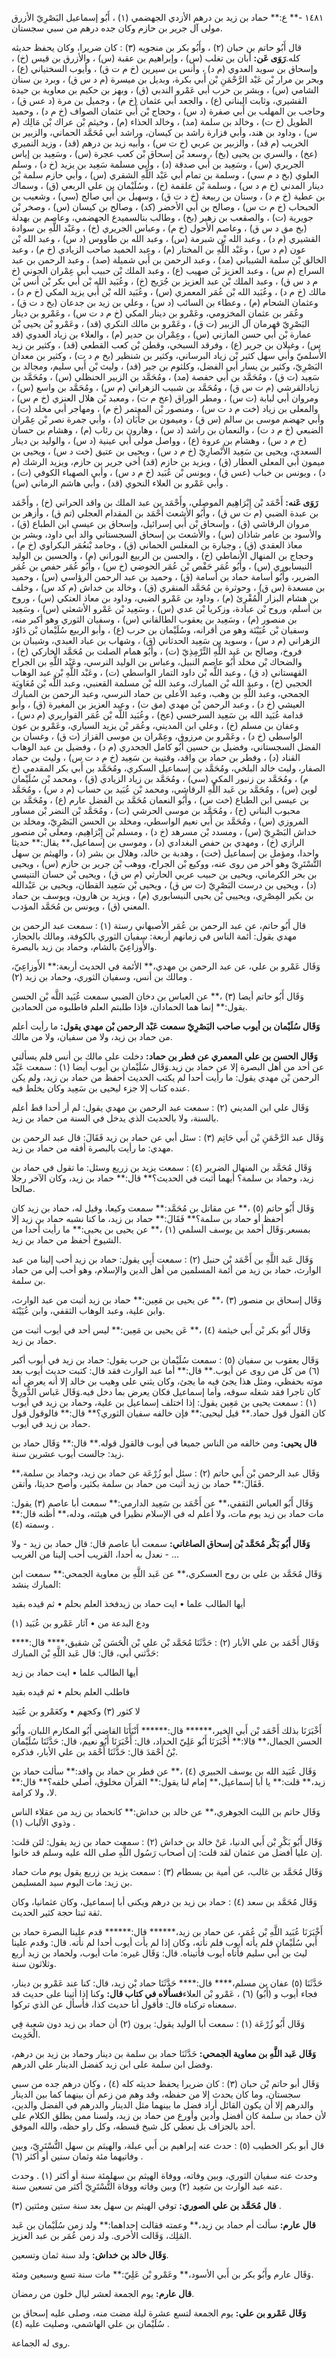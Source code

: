 ١٤٨١ -** ع:** حماد بن زيد بن درهم الأزدي الجهضمي (١) ، أَبُو إسماعيل البَصْرِيّ الأزرق مولى آل جرير بن حازم وكان جده درهم من سبي سجستان.

قال أَبُو حاتم بن حبان (٢) ، وأَبُو بكر بن منجويه (٣) : كان ضريرا، وكان يحفظ حديثه كله.**رَوَى عَن:** أبان بن تغلب (س) ، وإبراهيم بن عقبة (س) ، والأزرق بن قيس (خ) ، وإسحاق بن سويد العدوي (م د) ، وأنس بن سيرين (خ م ت ق) ، وأيوب السختياني (ع) ، وبحر بن مرار بْن عَبْد الرَّحْمَنِ بْن أَبي بكرة، وبديل بن ميسرة (م د س ق) ، وبرد بن سنان الشامي (س) ، وبشر بن حرب أبي عَمْرو الندبي (ق) ، وبهز بن حكيم بن معاوية بن حيدة القشيري، وثابت البناني (ع) ، والجعد أبي عثمان (خ م) ، وجميل بن مرة (د عس ق) ، وحاجب بن المهلب بن أَبي صفرة (د س) ، وحجاج بْن أَبي عثمان الصواف (خ م د) ، وحميد الطويل (خ ت) ، وخالد بن سلمة (مد) ، وخالد الحذاء (م) ، وخيثم بْن عراك بْن مَالِك (م س) ، وداود بن هند، وأبي فزارة راشد بن كيسان، وراشد أبي مُحَمَّد الحماني، والزبير بن الخريب (م قد) ، والزبير بن عربي (خ ت س) ، وأبيه زيد بن درهم (قد) ، وزيد النميري (عخ) ، والسري بن يحيى (بخ) ، وسعد بْن إسحاق بْن كعب عجرة (س) ، وسَعِيد بن إياس الجريري (س) ، وسَعِيد بن أَبي صدقة (د) ، وأبي مسلمة سَعِيد بن يزيد (خ د) ، وسلم العلوي (بخ د م سي) ، وسلمة بن تمام أبي عَبْد اللَّهِ الشقري (س) ، وأبي حازم سلمة بْن دينار المدني (خ م د س) ، وسلمة بْن علقمة (خ) ، وسُلَيْمان بن علي الربعي (ق) ، وسماك بن عطية (خ م د) ، وسنان بن ربيعة (خ د ت ق) ، وسهيل بن أَبي صالح (سي) ، وشعيب بن الحبحاب (خ م ت س) ، وصالح بن أَبي الأخضر (كد) ، وصالح بن كيسان (س) ، وصخر بْن جويرية (ت) ، والصقعب بن زهير (بخ) ، وطالب بنالسميدع الجهضمي، وعاصم بن بهدلة (بخ مق د س ق) ، وعاصم الأحول (خ م) ، وعباس الجريري (خ) ، وعَبْد اللَّهِ بن سوادة القشيري (م د) ، وعبد الله بْن شبرمة (س) ، وعبد الله بن طاووس (د س) ، وعبد الله بْن عون (م د س) ، وعَبْد اللَّهِ بن المختار (م) ، وعبد الحميد صاحب الزيادي (خ م) ، وعبد الخالق بْن سلمة الشيباني (مد) ، وعبد الرحمن بن أَبي شميلة (صد) ، وعبد الرحمن بن عبد السراج (م س) ، وعبد العزيز بْن صهيب (ع) ، وعبد الملك بْن حبيب أبي عِمْران الجوني (خ م د س ق) ، وعبد الملك بْن عبد العزيز بن جُرَيج (خ) ، وعُبَيد الله بْن أَبي بكر بْن أنس بْن مالك (خ م د) ، وعُبَيد الله بْن عُمَر المعمري (س) ، وعُبَيد الله بْن أَبي يزيد المكي (خ م د) ، وعثمان الشحام (م) ، وعطاء بن السائب (د س) ، وعلي بن زيد بن جدعان (بخ د ت ق) ، وعُمَر بن عثمان المخزومي، وعَمْرو بن دينار المكي (خ م د ت س) ، وعَمْرو بن دينار البَصْرِيّ قهرمان آل الزبير (ت ق) ، وعَمْرو بن مالك النكري (قد) ، وعَمْرو بْن يحيى بْن عمارة بْن أَبي حسن المازني (س) ، وعِمْران بن حدير (م) ، والعلاء بن زياد العدوي (قد س) ، وغيلان بن جرير (ع) ، وفرقد السبخي، وقطن بْن كعب القطعي (قد) ، وكثير بن زيد الأَسلميّ وأبي سهل كثير بْن زياد البرساني، وكثير بن شنظير (بخ م د ت) ، وكثير بن معدان البَصْرِيّ، وكثير بن يسار أبي الفضل، وكلثوم بن جبر (قد) ، وليث بْن أَبي سليم، ومجالد بن سَعِيد (ت ق) ، ومُحَمَّد بن أَبي حفصة (مد) ، ومُحَمَّد بن الزبير الحنظلي (س) ، ومُحَمَّد بن زيادالقرشي (م ت س ق) ، ومُحَمَّد بن شبيب الزهراني (م س) ، ومُحَمَّد بن واسع (س) ، ومروان أبي لبابة (ت س) ، ومطر الوراق (عخ م ت) ، ومعبد بْن هلال العنزي (خ م س) ، والمعلى بن زياد (خت م د ت س) ، ومنصور بْن المعتمر (خ م) ، ومهاجر أبي مخلد (ت) ، وأبي جهضم موسى بن سالم (س ق) ، وميمون بن جأَبَان (د) ، وأبي جمرة نصر بْن عِمْران الضبعي (خ م د ت) ، والنعمان بن راشد (د س) ، وهارون بن رئاب (م) ، وهشام بن حسان (خ م د س) ، وهشام بن عروة (ع) ، وواصل مولى أبي عينية (د س) ، والوليد بن دينار السعدي، ويحيى بن سَعِيد الأَنْصارِيّ (خ م د س) ، ويحيى بن عتيق (خت د س) ، ويحيى بن ميمون أبي المعلى العطار (ق) ، ويزيد بن حازم (قد) أخي جرير بن حازم، ويزيد الرشك (م د) ، ويونس بن خباب (عس ق) ، ويونس بْن عُبَيد (خ م د س) ، وأبي الصهباء الكوفي (ت) ، وأبي عَمْرو بن العلاء النحوي (قد) ، وأبي هاشم الرماني (س) .

**رَوَى عَنه:** أَحْمَد بْن إِبْرَاهِيم الموصلي، وأَحْمَد بن عبد الملك بن واقد الحراني (خ) ، وأَحْمَد بن عبدة الضبي (م ت س ق) ، وأَبُو الأشعث أَحْمَد بن المقدام العجلي (تم ق) ، وأزهر بن مروان الرقاشي (ق) ، وإسحاق بْن أَبي إسرائيل، وإسحاق بن عيسى ابن الطباع (ق) ، والأسود بن عامر شاذان (س) ، والأشعث بن إسحاق السجستاني والد أبي داود، وبشر بن معاذ العقدي (ق) ، وجبارة بن المغلس الحماني (ق) ، وحامد بْنعُمَر البكراوي (خ م) ، وحجاج بن المنهال الأنماطي (خ) ، والحسن بن الربيع البوراني (م) ، والحسين بن الوليد النيسابوري (س) ، وأَبُو عُمَر حَفْص بْن عُمَر الحوضي (خ س) ، وأَبُو عُمَر حفص بن عُمَر الضرير، وأَبُو أسامة حماد بن أسامة (ق) ، وحميد بن عبد الرحمن الرؤاسي (س) ، وحميد بن مسعدة (س ق) ، وحوثرة بن مُحَمَّد المنقري (ق) ، وخالد بن خداش (م كد س) ، وخلف بن هشام البزار الْمُقْرِئ (م) ، وداود بن عَمْرو الضبي، وداود بن معاذ العتكي (س) ، وروح بن أسلم، وروح بْن عبادة، وزكريا بْن عدي (س) ، وسَعِيد بْن عَمْرو الأشعثي (س) ، وسَعِيد بن منصور (م) ، وسَعِيد بن يعقوب الطالقاني (س) ، وسفيان الثوري وهو أكبر منه، وسفيان بْن عُيَيْنَة وهو من أقرانه، وسُلَيْمان بن حرب (ع) ، وأبو الربيع سُلَيْمان بْن دَاوُد الزهراني (م د س) ، وسويد بن سَعِيد الحدثاني (ق) ، وشهاب بن عباد العبدي، وشيبان بن فروخ، وصالح بن عَبد اللَّهِ التِّرْمِذِيّ (ت) ، وأَبُو همام الصلت بن مُحَمَّد الخاركي (خ) ، والضحاك بْن مخلد أَبُو عاصم النبيل، وعباس بن الوليد النرسي، وعَبْد اللَّهِ بن الجراح القهستاني (د ق) ، وعبد اللَّه بْن داود التمار الواسطي (ت) ، وعَبْد اللَّهِ بْن عبد الوهاب الحجبي (خ) ، وعبد الله بْن المبارك، وعبد الله بْن مسلمة القعنبي، وعبد اللَّه بْن مُعَاوِيَة الجمحي، وعبد اللَّهِ بن وهب، وعبد الأعلى بن حماد النرسي، وعبد الرحمن بن المبارك العيشي (خ د) ، وعبد الرحمن بْن مهدي (مق ت) ، وعبد العزيز بن المغيرة (ق) ، وأبو قدامة عُبَيد الله بن سَعِيد السرخسي (عخ) ، وعُبَيد اللَّه بْن عُمَر القواريري (م دس) ، وعفان بن مسلم (خ) ، وعلي ابن المديني، وعُمَر بْن يزيد السياري، وعَمْرو بن عون الواسطي (خ د) ، وعَمْرو بن مرزوق، وعِمْران بن موسى القزاز (ت ق) ، وغسان بن الفضل السجستاني، وفضيل بن حسين أَبُو كامل الجحدري (م د) ، وفضيل بن عبد الوهاب القناد (د) ، وفطر بن حماد بن واقد، وقتيبة بن سَعِيد (خ م د ت س) ، وليث بن حماد الصفار، وليث خالد البلخي، ومُحَمَّد بن إسماعيل السكري، ومُحَمَّد بن أَبي بكر المقدمي (خ م) ، ومُحَمَّد بن زنبور المكي (سي) ، ومُحَمَّد بن زياد الزيادي (ق) ، ومحمد بْن سُلَيْمان لوين (س) ، ومُحَمَّد بن عَبد اللَّهِ الرقاشي، ومحمد بْن عُبَيد بن حساب (م د س) ، ومُحَمَّد بن عيسى ابن الطباع (خت س) ، وأَبُو النعمان مُحَمَّد بن الفضل عارم (ع) ، ومُحَمَّد بن محبوب البناني (خ) ، ومُحَمَّد بن موسى الحرشي (ت) ، ومُحَمَّد بْن النضر بْن مساور المروزي (س) ، ومُحَمَّد بن أَبي نعيم الواسطي، ومخلد بن الحسن البَصْرِيّ، ومخلد بن خداش البَصْرِيّ (س) ، ومسدد بْن مسرهد (خ د) ، ومسلم بْن إِبْرَاهِيم، ومعلى بْن منصور الرازي (خ) ، ومهدي بن حفص البغدادي (د) ، وموسى بن إسماعيل،** يقال:** حديثا واحدا، ومؤمل بن إسماعيل (خت) ، وهدبة بن خالد، وهلال بن بشر (د) ، والهيثم بن سهل التُّسْتَرِيّ وهو آخر من روى عنه، ووكيع بْن الجراح، ووهب بْن جرير بن حازم (س) ، ويحيى بن بحر الكرماني، ويحيى بن حبيب عربي الحارثي (م س ق) ، ويحيى بْن حسان التنيسي (د) ، ويحيى بن درست البَصْرِيّ (ت س ق) ، ويحيى بْن سَعِيد القطان، ويحيى بن عَبْدالله بن بكير المِصْرِي، ويحييى بْن يحيى النيسابوري (م) ، ويزيد بن هارون، ويوسف بن حماد المعني (ق) ، ويونس بن مُحَمَّد المؤدب.

قال أَبُو حاتم، عن عبد الرحمن بن عُمَر الأصبهاني رستة (١) : سمعت عبد الرحمن بن مهدي يقول: أئمة الناس في زمانهم أربعة: سفيان الثوري بالكوفة، ومالك بالحجاز، والأَوزاعِيّ بالشام، وحماد بن زيد بالبصرة.

وَقَال عَمْرو بن علي، عن عبد الرحمن بن مهدي،** الأئمة في الحديث أربعة:** الأَوزاعِيّ، ومالك بن أنس، وسفيان الثوري، وحماد بن زيد (٢) .

وَقَال أَبُو حاتم أيضا (٣) ،** عن العباس بن دخان الضبي سمعت عُبَيد اللَّه بْن الحسن يقول:** إنما هما الحمادان، فإذا طلبتم العلم فاطلبوه من الحمادين.

**وَقَال سُلَيْمان بن أيوب صاحب البَصْرِيّ سمعت عَبْد الرحمن بْن مهدي يقول:** ما رأيت أعلم من حماد بن زيد، ولا من سفيان، ولا من مالك.

**وَقَال الحسن بن علي المعمري عن فطر بن حماد:** دخلت على مالك بن أنس فلم يسألني عن أحد من أهل البصرة إلا عن حماد بن زيد.وَقَال سُلَيْمان بن أيوب أيضا (١) : سمعت عَبْد الرحمن بْن مهدي يقول: ما رأيت أحدا لم يكتب الحديث أحفظ من حماد بن زيد، ولم يكن عنده كتاب إلا جزء ليحيى بن سَعِيد وكان يخلط فيه.

وَقَال علي ابن المديني (٢) : سمعت عبد الرحمن بن مهدي يقول: لم أر أحدا قط أعلم بالسنة، ولا بالحديث الذي يدخل في السنة من حماد بن زيد.

وَقَال عبد الرَّحْمَنِ بْن أَبي حَاتِم (٣) : سئل أبي عن حماد بن زيد فَقَالَ: قال عبد الرحمن بن مهدي: ما رأيت بالبصرة أفقه من حماد بن زيد.

وَقَال مُحَمَّد بن المنهال الضرير (٤) : سمعت يزيد بن زريع وسئل: ما تقول في حماد بن زيد، وحماد بن سلمة؟ أيهما أثبت في الحديث؟** قال:** حماد بن زيد، وكان الآخر رجلا صالحا.

وَقَال أَبُو حاتم (٥) ،** عن مقاتل بن مُحَمَّد:** سمعت وكيعا، وقيل له، حماد بن زيد كان أحفظ أو حماد بن سلمة؟** فَقَالَ:** حماد بن زيد، ما كنا نشبه حماد بن زيد إلا بمسعر.وَقَال أحمد بن يوسف السلمي (١) ،** عن يحيى بن يحيى:** ما رأيت أحدا من الشيوخ أحفظ من حماد بن زيد.

وَقَال عَبد اللَّهِ بن أَحْمَد بْن حنبل (٢) : سمعت أَبِي يقول: حماد بن زيد أحب إلينا من عبد الوارث، حماد بن زيد من أئمة المسلمين من أهل الدين والإسلام، وهو أحب إلي من حماد بن سلمة.

وَقَال إسحاق بن منصور (٣) ،** عن يحيى بن مَعِين:** حماد بن زيد أثبت من عبد الوارث، وابن علية، وعبد الوهاب الثقفي، وابن عُيَيْنَة.

وَقَال أَبُو بكر بْن أَبي خيثمة (٤) ،** عَن يحيى بن مَعِين:** ليس أحد في أيوب أثبت من حماد بن زيد.

وَقَال يعقوب بن سفيان (٥) : سمعت سُلَيْمان بن حرب يقول: حماد بن زيد في أيوب أكبر (٦) من كل من روى عن أيوب.** قال:** أما عبد الوارث فقد قال: كتبت حديث أيوب بعد موته بحفظي، ومثل هذا يجئ فيه ما يجئ، وكان يثني على وهيب بن خالد إلا أنه يعرض أنه كان تاجرا فقد شغله سوقه، وأما إسماعيل فكان يعرض بما دخل فيه.وَقَال عَباس الدُّورِيُّ (١) : سمعت يحيى بن مَعِين يقول: إذا اختلف إسماعيل بن علية، وحماد بن زيد في أيوب كان القول قول حماد.** قيل ليحيى:** فإن خالفه سفيان الثوري؟** قال:** فالوقول قول حماد بن زيد في أيوب.

**قال يحيى:** ومن خالفه من الناس جميعا في أيوب فالقول قوله.** قال:** وَقَال حماد بن زيد: جالست أيوب عشرين سنة.

وَقَال عبد الرحمن بْن أَبي حاتم (٢) : سئل أبو زُرْعَة عن حماد بن زيد، وحماد بن سلمة،** فَقَالَ:** حماد بن زيد أثبت من حماد بن سلمة بكثير، وأصح حديثا، وأتقن.

وَقَال أَبُو العباس الثقفي،** عن أَحْمَد بن سَعِيد الدارمي:** سمعت أبا عاصم (٣) يقول: مات حماد بن زيد يوم مات، ولا أعلم له في الإسلام نظيرا في هيئته، ودله،** أظنه قال:** وسمته (٤) .

**وَقَال أَبُو بَكْر مُحَمَّد بْن إسحاق الصاغاني:** سمعت أبا عاصم قال: قال حماد بن زيد - ولا نعدل به أحدا، القريب أحب إلينا من الغريب - ...

وَقَال مُحَمَّد بن علي بن روح العسكري،** عن عَبد اللَّهِ بن معاوية الجمحي:** سمعت ابن المبارك ينشد:

أيها الطالب علما • ايت حماد بن زيدفخذ العلم بحلم • ثم قيده بقيد

ودع البدعة من • آثار عَمْرو بن عُبَيد (١)

وَقَال أَحْمَد بن علي الأبار (٢) : حَدَّثَنَا مُحَمَّد بْن علي بْن الْحَسَن بْن شقيق،**** قال:**** حَدَّثني أبي، قال: قال عَبد اللَّهِ بْن المبارك:

أيها الطالب علما • ايت حماد بن زيد

فاطلب العلم بحلم • ثم قيده بقيد

لا كثور (٣) وكجهم • وكعَمْرو بن عُبَيد

أَخْبَرَنَا بذلك أَحْمَد بْن أَبي الخير،****** قال:****** أَنْبَأَنَا القاضي أَبُو المكارم اللبان، وأَبُو الحسن الجمال،** قالا:** أَخْبَرَنَا أَبُو عَلِيّ الحداد، قال: أَخْبَرَنَا أَبُو نعيم، قال: حَدَّثَنَا سُلَيْمان بْنُ أَحْمَدَ قال: حَدَّثَنَا أَحْمَد بن علي الأبار، فذكره.

وَقَال عُبَيد الله بن يوسف الحبيري (٤) ،** عن فطر بن حماد بن واقد:** سألت حماد بن زيد،** قلت:** يا أبا إسماعيل،** إمام لنا يقول:** القرآن مخلوق، أصلي خلفه؟** قال:** لا، ولا كرامة.

وَقَال حاتم بن الليث الجوهري،** عن خالد بن خداش:** كانحماد بن زيد من عقلاء الناس وذوي الألباب (١) .

وَقَال أَبُو بَكْرِ بْن أَبي الدنيا، عَنْ خالد بن خداش (٢) : سمعت حماد بن زيد يقول: لئن قلت: إن عليا أفضل من عثمان لقد قلت: إن أصحاب رَسُول اللَّهِ صلى الله عليه وسلم قد خانوا.

وَقَال مُحَمَّد بن غالب، عن أمية بن بسطام (٣) : سمعت يزيد بن زريع يقول يوم مات حماد بن زيد: مات اليوم سيد المسليمن.

وَقَال مُحَمَّد بن سعد (٤) : حماد بن زيد بن درهم ويكنى أبا إسماعيل، وكان عثمانيا، وكان ثقة ثبتا حجة كثير الحديث.

أَخْبَرَنَا عُبَيد اللَّهِ بْن عُمَر، عن حماد بن زيد،****** قال:****** قدم علينا البصرة حماد بن أَبي سُلَيْمان فلم يأته أيوب فلم نأته، وكان إذا لم يأت أيوب أحدا لم نأته. قال: وقدم علينا ليث بن أَبي سليم فأتاه أيوب فأتيناه. قال: وَقَال غيره: مات أيوب، ولحماد بن زيد أربع وثلاثون سنة.

حَدَّثَنَا (٥) عفان بن مسلم،**** قال:**** حَدَّثَنَا حماد بْن زيد، قال: كنا عند عَمْرو بن دينار، فجاء أيوب و (أَبُو) (٦) ، عَمْرو بْن العلاء**فسألاه في كتاب قال:** وكنا إذا أتينا على حديث قد سمعناه تركناه قال: فأقول أنا حديث كذا، فأسأل عن الذي تركوا.

وَقَال أَبُو زُرْعَة (١) : سمعت أبا الوليد يقول: يرون (٢) أن حماد بن زيد دون شعبة فِي الْحَدِيث.

**وَقَال عَبد اللَّهِ بن معاوية الجمحي:** حَدَّثَنَا حماد بن سلمة بن دينار وحماد بن زيد بن درهم، وفضل ابن سلمة على ابن زيد كفضل الدينار علي الدرهم.

وَقَال أبو حاتم بْن حبان (٣) : كان ضريرا يحفظ حديثه كله (٤) ، وكان درهم جده من سبي سجستان، وما كان يحدث إلا من حفظه، وقد وهم من زعم أن بينهما كما بين الدينار والدرهم إلا أن يكون القائل أراد فضل ما بينهما مثل الدينار والدرهم في الفضل والدين، لأن حماد بن سلمة كان أفضل وأدين وأورع من حماد بن زيد، ولسنا ممن يطلق الكلام على أحد بالجزاف بل نعطي كل شيخ قسطه، وكل راو حظه، والله الموفق.

قال أبو بكر الخطيب (٥) : حدث عنه إبراهيم بن أَبي عبلة، والهيثم بن سهل التُّسْتَرِيّ، وبين وفاتيهما مئة وثمان سنين أو أكثر (٦) .

وحدث عنه سفيان الثوري، وبين وفاته، ووفاة الهيثم بن سهلمئة سنة أو أكثر (١) . وحدث عنه عبد الوارث بن سَعِيد (٢) وبين وفاته ووفاة التُّسْتَرِيّ أكثر من تسعين سنة.

**قال مُحَمَّد بن علي الصوري:** توفي الهيثم بن سهل بعد سنة ستين ومئتين (٣) .

**قال عارم:** سألت أم حماد بن زيد،** وعمته فقالت إحداهما:** ولد زمن سُلَيْمان بن عَبد المَلِك، وَقَالت الأخرى. ولد زمن عُمَر بن عبد العزيز.

**وَقَال خالد بن خداش:** ولد سنة ثمان وتسعين.

وَقَال عارم وأَبُو بكر بن أَبي الأسود،** وعَمْرو بْن عَلِيّ:** مات سنة تسع وسبعين ومئة.

**قال عارم:** يوم الجمعة لعشر ليال خلون من رمضان.

**وَقَال عَمْرو بن علي:** يوم الجمعة لتسع عشرة ليلة مضت منه، وصلى عليه إسحاق بن سُلَيْمان بن علي الهاشمي، وصليت عليه (٤) .

روى له الجماعة.